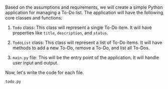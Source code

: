 Based on the assumptions and requirements, we will create a simple Python application for managing a To-Do list. The application will have the following core classes and functions:

1. `Todo` class: This class will represent a single To-Do item. It will have properties like `title`, `description`, and `status`.

2. `TodoList` class: This class will represent a list of To-Do items. It will have methods to add a new To-Do, remove a To-Do, and list all To-Dos.

3. `main.py` file: This will be the entry point of the application. It will handle user input and output.

Now, let's write the code for each file.

`todo.py`
